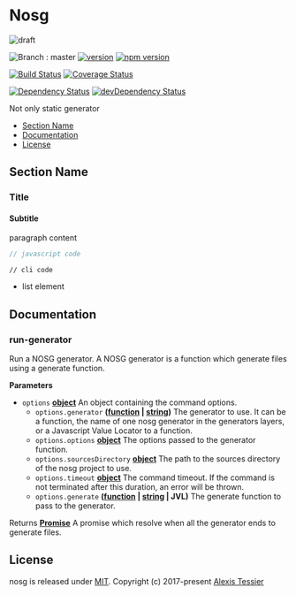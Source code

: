 # Nosg

![draft](https://img.shields.io/badge/stability-draft-lightgrey.svg?style=flat-square)

![Branch : master](https://img.shields.io/badge/Branch-master-blue.svg)
[![version](https://img.shields.io/badge/version-0.0.0-blue.svg)](https://github.com/AlexisTessier/nosg#readme)
[![npm version](https://badge.fury.io/js/nosg.svg)](https://badge.fury.io/js/nosg)

[![Build Status](https://travis-ci.org/AlexisTessier/nosg.svg?branch=master)](https://travis-ci.org/AlexisTessier/nosg)
[![Coverage Status](https://coveralls.io/repos/AlexisTessier/nosg/badge.svg?branch=master&service=github)](https://coveralls.io/github/AlexisTessier/nosg?branch=master)

[![Dependency Status](https://david-dm.org/AlexisTessier/nosg.svg)](https://david-dm.org/AlexisTessier/nosg)
[![devDependency Status](https://david-dm.org/AlexisTessier/nosg/dev-status.svg)](https://david-dm.org/AlexisTessier/nosg#info=devDependencies)

Not only static generator

-   [Section Name](#section-name)
-   [Documentation](#documentation)
-   [License](#license)

## Section Name

### Title

#### Subtitle

paragraph content

```javascript
// javascript code
```

    // cli code

-   list element

## Documentation

<!-- Generated by documentation.js. Update this documentation by updating the source code. -->

### run-generator

Run a NOSG generator. A NOSG generator is a function which generate files using a generate function.

**Parameters**

-   `options` **[object](https://developer.mozilla.org/en-US/docs/Web/JavaScript/Reference/Global_Objects/Object)** An object containing the command options.
    -   `options.generator` **([function](https://developer.mozilla.org/en-US/docs/Web/JavaScript/Reference/Statements/function) \| [string](https://developer.mozilla.org/en-US/docs/Web/JavaScript/Reference/Global_Objects/String))** The generator to use. It can be a function, the name of one nosg generator in the generators layers, or a Javascript Value Locator to a function.
    -   `options.options` **[object](https://developer.mozilla.org/en-US/docs/Web/JavaScript/Reference/Global_Objects/Object)** The options passed to the generator function.
    -   `options.sourcesDirectory` **[object](https://developer.mozilla.org/en-US/docs/Web/JavaScript/Reference/Global_Objects/Object)** The path to the sources directory of the nosg project to use.
    -   `options.timeout` **[object](https://developer.mozilla.org/en-US/docs/Web/JavaScript/Reference/Global_Objects/Object)** The command timeout. If the command is not terminated after this duration, an error will be thrown.
    -   `options.generate` **([function](https://developer.mozilla.org/en-US/docs/Web/JavaScript/Reference/Statements/function) \| [string](https://developer.mozilla.org/en-US/docs/Web/JavaScript/Reference/Global_Objects/String) | JVL)** The generate function to pass to the generator.

Returns **[Promise](https://developer.mozilla.org/en-US/docs/Web/JavaScript/Reference/Global_Objects/Promise)** A promise which resolve when all the generator ends to generate files.

## License

nosg is released under [MIT](http://opensource.org/licenses/MIT). 
Copyright (c) 2017-present [Alexis Tessier](https://github.com/AlexisTessier)
